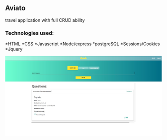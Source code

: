 ## Aviato

travel application with full CRUD ability

### Technologies used:
*HTML
*CSS
*Javascript
*Node/express
*postgreSQL
*Sessions/Cookies
*Jquery


![alt text](./static/images/aviato.jpeg)
